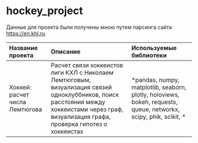 # hockey_project

Данные для проекта были получены мною путем парсинга сайта https://en.khl.ru.

| Название проекта | Описание | Используемые библиотеки | 
| :---------------------- | :---------------------- | :---------------------- |
| Хоккей: расчет числа Лемтюгова | Расчет связи хоккеистов лиги КХЛ с Николаем Лемтюговым, визуализация связей одноклуббников, поиск расстояния между хоккеистами через граф, визуализация графа, проверка гипотез о хоккеистах | *pandas, numpy, matplotlib, seaborn, plotly, holoviews, bokeh, requests, queue, networkx, scipy, phik, scikit, * |
